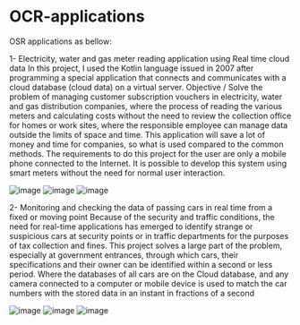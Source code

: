 # OCR-applications
OSR applications as bellow:

1- Electricity, water and gas meter reading application using Real time cloud data
In this project, I used the Kotlin language issued in 2007 after programming a special application that connects and communicates with a cloud database (cloud data) on a virtual server.
Objective / Solve the problem of managing customer subscription vouchers in electricity, water and gas distribution companies, where the process of reading the various meters and calculating costs without the need to review the collection office for homes or work sites, where the responsible employee can manage data outside the limits of space and time.
This application will save a lot of money and time for companies, so what is used compared to the common methods.
The requirements to do this project for the user are only a mobile phone connected to the Internet. It is possible to develop this system using smart meters without the need for normal user interaction.


![image](https://user-images.githubusercontent.com/34106827/171969743-4d96bf5d-d05d-40d3-8308-baf4a9cf41c0.png)
![image](https://user-images.githubusercontent.com/34106827/171969746-c8a322fe-f6ce-4517-8a0e-29d84e9b1ecd.png)
![image](https://user-images.githubusercontent.com/34106827/171969751-66e9a767-579e-46ad-9a86-25e6a6461bb0.png)


2- Monitoring and checking the data of passing cars in real time from a fixed or moving point
Because of the security and traffic conditions, the need for real-time applications has emerged to identify strange or suspicious cars at security points or in traffic departments for the purposes of tax collection and fines.
This project solves a large part of the problem, especially at government entrances, through which cars, their specifications and their owner can be identified within a second or less period. Where the databases of all cars are on the Cloud database, and any camera connected to a computer or mobile device is used to match the car numbers with the stored data in an instant in fractions of a second

![image](https://user-images.githubusercontent.com/34106827/171969832-a16737b8-746c-4281-843b-6f4465cc03d4.png)
![image](https://user-images.githubusercontent.com/34106827/171969839-9be24d02-765b-40d3-9d08-8f141628f932.png)
![image](https://user-images.githubusercontent.com/34106827/171969848-e3c848e8-319c-4052-8fe7-b0c8eabb8acd.png)
